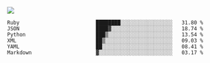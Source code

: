![](https://github-profile-summary-cards.vercel.app/api/cards/profile-details?username=igtm&theme=dracula)
<!--START_SECTION:waka-->

```text
Ruby                         ████████░░░░░░░░░░░░░░░░░   31.80 %
JSON                         ████▓░░░░░░░░░░░░░░░░░░░░   18.74 %
Python                       ███▒░░░░░░░░░░░░░░░░░░░░░   13.54 %
XML                          ██▒░░░░░░░░░░░░░░░░░░░░░░   09.03 %
YAML                         ██░░░░░░░░░░░░░░░░░░░░░░░   08.41 %
Markdown                     ▓░░░░░░░░░░░░░░░░░░░░░░░░   03.17 %
```

<!--END_SECTION:waka-->
